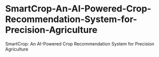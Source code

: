 # SmartCrop-An-AI-Powered-Crop-Recommendation-System-for-Precision-Agriculture
SmartCrop: An AI-Powered Crop Recommendation System for Precision Agriculture
